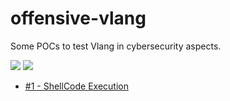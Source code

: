 # offensive-vlang

Some POCs to test Vlang in cybersecurity aspects. 

[![](https://img.shields.io/badge/twitter-@alexfrancow-00aced?style=flat-square&logo=twitter&logoColor=white)](https://twitter.com/alexfrancow) [![](https://img.shields.io/badge/linkedin-@alexfrancow-0084b4?style=flat-square&logo=linkedin&logoColor=white)](https://www.linkedin.com/in/alexfrancow)

- [#1 - ShellCode Execution](https://alexfrancow.github.io/app-development/OffensiVe-Security-with-V-Shellcode-Execution/)
